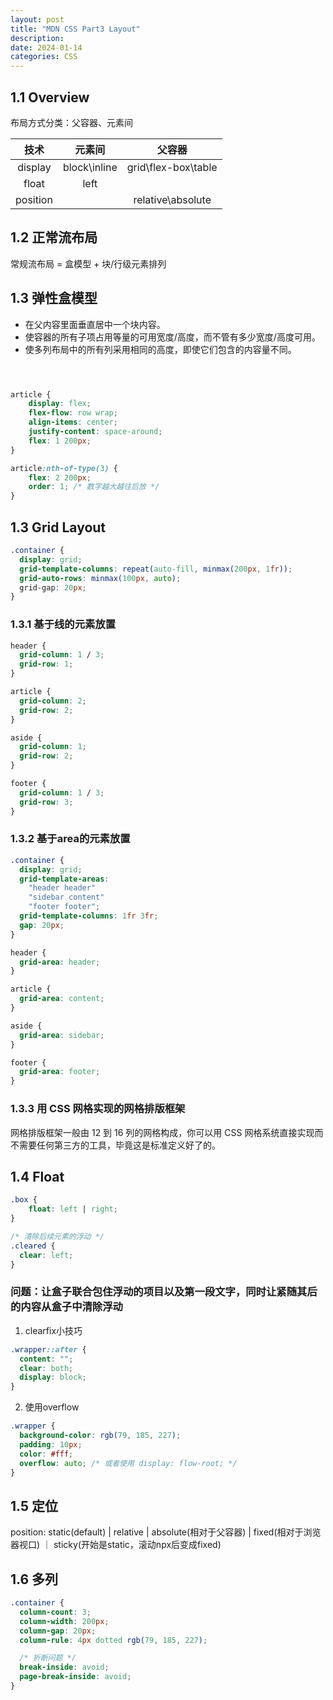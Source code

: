 ```yaml
---
layout: post
title: "MDN CSS Part3 Layout"
description: 
date: 2024-01-14
categories: CSS
---
```



## 1.1 Overview

布局方式分类：父容器、元素间


|技术|元素间|父容器|
|:--:|:--:|:--:|
|display|block\inline|grid\flex-box\table|
|float|left||
|position||relative\absolute|

## 1.2 正常流布局

常规流布局 = 盒模型 + 块/行级元素排列


## 1.3 弹性盒模型


- 在父内容里面垂直居中一个块内容。
- 使容器的所有子项占用等量的可用宽度/高度，而不管有多少宽度/高度可用。
- 使多列布局中的所有列采用相同的高度，即使它们包含的内容量不同。


```css



article {
    display: flex;
    flex-flow: row wrap;
    align-items: center;
    justify-content: space-around;
    flex: 1 200px;
}

article:nth-of-type(3) {
    flex: 2 200px;
    order: 1; /* 数字越大越往后放 */
}

```

## 1.3 Grid Layout

```css
.container {
  display: grid;
  grid-template-columns: repeat(auto-fill, minmax(200px, 1fr));
  grid-auto-rows: minmax(100px, auto);
  grid-gap: 20px;
}
```

### 1.3.1 基于线的元素放置

```css
header {
  grid-column: 1 / 3;
  grid-row: 1;
}

article {
  grid-column: 2;
  grid-row: 2;
}

aside {
  grid-column: 1;
  grid-row: 2;
}

footer {
  grid-column: 1 / 3;
  grid-row: 3;
}

```


### 1.3.2 基于area的元素放置

```css
.container {
  display: grid;
  grid-template-areas:
    "header header"
    "sidebar content"
    "footer footer";
  grid-template-columns: 1fr 3fr;
  gap: 20px;
}

header {
  grid-area: header;
}

article {
  grid-area: content;
}

aside {
  grid-area: sidebar;
}

footer {
  grid-area: footer;
}

```


### 1.3.3 用 CSS 网格实现的网格排版框架

网格排版框架一般由 12 到 16 列的网格构成，你可以用 CSS 网格系统直接实现而不需要任何第三方的工具，毕竟这是标准定义好了的。 


## 1.4 Float

```css
.box {
    float: left | right;
}

/* 清除后续元素的浮动 */
.cleared {
  clear: left;
}
```

### 问题：让盒子联合包住浮动的项目以及第一段文字，同时让紧随其后的内容从盒子中清除浮动

1. clearfix小技巧

```css
.wrapper::after {
  content: "";
  clear: both;
  display: block;
}
```

2. 使用overflow

```css
.wrapper {
  background-color: rgb(79, 185, 227);
  padding: 10px;
  color: #fff;
  overflow: auto; /* 或者使用 display: flow-root; */
}
```


## 1.5 定位

position: static(default) | relative | absolute(相对于父容器) | fixed(相对于浏览器视口) ｜ sticky(开始是static，滚动npx后变成fixed)


## 1.6 多列

```css
.container {
  column-count: 3;
  column-width: 200px;
  column-gap: 20px;
  column-rule: 4px dotted rgb(79, 185, 227);

  /* 折断问题 */
  break-inside: avoid;
  page-break-inside: avoid;
}

```